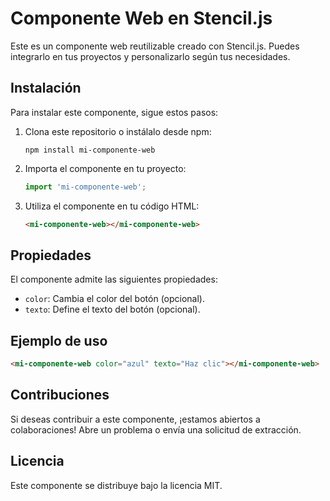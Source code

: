 # Componente Web en Stencil.js

Este es un componente web reutilizable creado con Stencil.js. Puedes integrarlo en tus proyectos y personalizarlo según tus necesidades.

## Instalación

Para instalar este componente, sigue estos pasos:

1. Clona este repositorio o instálalo desde npm:

   ```
   npm install mi-componente-web
   ```

2. Importa el componente en tu proyecto:

   ```javascript
   import 'mi-componente-web';
   ```

3. Utiliza el componente en tu código HTML:
   ```html
   <mi-componente-web></mi-componente-web>
   ```

## Propiedades

El componente admite las siguientes propiedades:

- `color`: Cambia el color del botón (opcional).
- `texto`: Define el texto del botón (opcional).

## Ejemplo de uso

```html
<mi-componente-web color="azul" texto="Haz clic"></mi-componente-web>
```

## Contribuciones

Si deseas contribuir a este componente, ¡estamos abiertos a colaboraciones! Abre un problema o envía una solicitud de extracción.

## Licencia

Este componente se distribuye bajo la licencia MIT.
